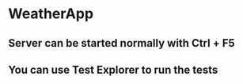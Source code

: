 # WeatherApp
## Server can be started normally with Ctrl + F5
## You can use Test Explorer to run the tests
